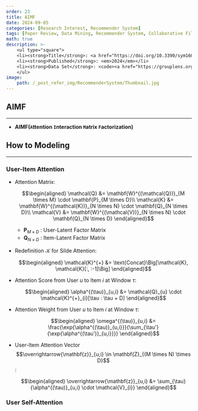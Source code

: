 ```yaml
---
order: 23
title: AIMF
date: 2024-09-05
categories: [Research Interest, Recommender System]
tags: [Paper Review, Data Mining, Recommender System, Collaborative Filtering, Latent Factor Model, Deep Learning, Attention Mechanism]
math: true
description: >-
    <ul type="square">
    <li><strong>Title</strong>: <a href="https://doi.org/10.3390/sym16030267"><code>Matrix Factorization Recommendation Algorithm Based on Attention Interaction</code></a></li>
    <li><strong>Published</strong>: <em>2024</em></li>
    <li><strong>Data Set</strong>: <code><a href="https://grouplens.org/datasets/movielens/">MovieLens</a></code></li>
    </ul>
image:
    path: /_post_refer_img/RecommenderSystem/Thumbnail.jpg
---
```


## AIMF
-----

- **AIMF(`A`ttention `I`nteraction `M`atrix `F`actorization)**

## How to Modeling
-----

### User-Item Attention

- Attention Matrix:

	$$\begin{aligned}
    \mathcal{Q}
    &= \mathbf{W}^{(\mathcal{Q})}_{M \times M} \cdot \mathbf{P}_{M \times D}\\
	\mathcal{K}
    &= \mathbf{W}^{(\mathcal{K})}_{N \times N} \cdot \mathbf{Q}_{N \times D}\\
	\mathcal{V}
    &= \mathbf{W}^{(\mathcal{V})}_{N \times N} \cdot \mathbf{Q}_{N \times D}
    \end{aligned}$$

    - $\mathbf{P}_{M \times D}$ : User-Latent Factor Matrix
    - $\mathbf{Q}_{N \times D}$ : Item-Latent Factor Matrix

- Redefinition $\mathcal{K}$ for Silde Attention:

    $$\begin{aligned}
    \mathcal{K}^{+}
    &= \text{Concat}\Big[\mathcal{K}, \mathcal{K}[:, :-1]\Big]
    \end{aligned}$$

- Attention Score from User $u$ to Item $i$ at Window $\tau$:

    $$\begin{aligned}
    \alpha^{(\tau)}_{u,i}
    &= \mathcal{Q}_{u} \cdot \mathcal{K}^{+}_{i}[\tau : \tau + D]
    \end{aligned}$$

- Attention Weight from User $u$ to Item $i$ at Window $\tau$:

    $$\begin{aligned}
    \omega^{(\tau)}_{u,i}
    &= \frac{\exp{\alpha^{(\tau)}_{u,i}}}{\sum_{\tau'}{\exp{\alpha^{(\tau')}_{u,i}}}}
    \end{aligned}$$

- User-Item Attention Vector $$\overrightarrow{\mathbf{z}}_{u,i} \in \mathbf{Z}_{(M \times N) \times D}$$:

    $$\begin{aligned}
    \overrightarrow{\mathbf{z}}_{u,i}
    &= \sum_{\tau}{\alpha^{(\tau)}_{u,i} \cdot \mathcal{V}_{i}}
    \end{aligned}$$


### User Self-Attention

